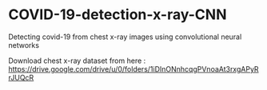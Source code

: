 # COVID-19-detection-x-ray-CNN
Detecting covid-19 from chest x-ray images using convolutional neural networks

Download chest x-ray dataset from here : https://drive.google.com/drive/u/0/folders/1iDInONnhcqgPVnoaAt3rxgAPyRrJUQcR
